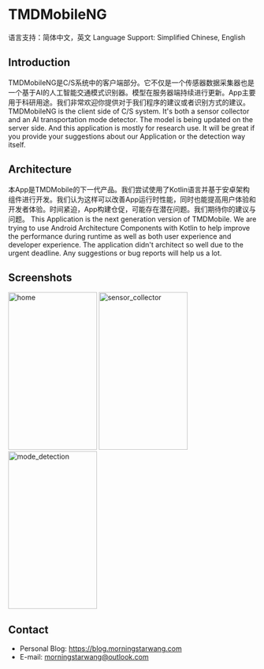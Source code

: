 # TMDMobileNG
语言支持：简体中文，英文
Language Support: Simplified Chinese, English
## Introduction
TMDMobileNG是C/S系统中的客户端部分。它不仅是一个传感器数据采集器也是一个基于AI的人工智能交通模式识别器。模型在服务器端持续进行更新。App主要用于科研用途。我们非常欢迎你提供对于我们程序的建议或者识别方式的建议。
TMDMobileNG is the client side of C/S system. It's both a sensor collector and an AI transportation mode detector. The model is being updated on the server side. And this application is mostly for research use. It will be great if you provide your suggestions about our Application or the detection way itself.
## Architecture
本App是TMDMobile的下一代产品。我们尝试使用了Kotlin语言并基于安卓架构组件进行开发。我们认为这样可以改善App运行时性能，同时也能提高用户体验和开发者体验。时间紧迫，App构建仓促，可能存在潜在问题。我们期待你的建议与问题。
This Application is the next generation version of TMDMobile. We are trying to use Android Architecture Components with Kotlin to help improve the performance during runtime as well as both user experience and developer experience. The application didn't architect so well due to the urgent deadline. Any suggestions or bug reports will help us a lot.
## Screenshots
<img src="https://res.cloudinary.com/do3aoy3xf/image/upload/v1542163768/github.com/morningstarwang/TMDMobileNG/screenshots/home.png" alt="home" width="180" height="320">  <img src="https://res.cloudinary.com/do3aoy3xf/image/upload/v1542163767/github.com/morningstarwang/TMDMobileNG/screenshots/sensor_collector.png" alt="sensor_collector" width="180" height="320">  <img src="https://res.cloudinary.com/do3aoy3xf/image/upload/v1542163768/github.com/morningstarwang/TMDMobileNG/screenshots/mode_detection.png" alt="mode_detection" width="180" height="320">
## Contact
- Personal Blog: https://blog.morningstarwang.com
- E-mail: morningstarwang@outlook.com
